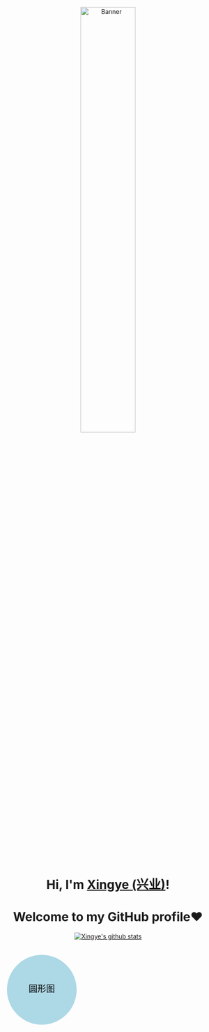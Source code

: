 <p align="center">
  <a href="https://www.douyin.com/user/self?from_tab_name=main&modal_id=7415401421195037952&showTab=like">
    <img src="pl.gif" alt="Banner" width="50%" height="50%">
  </a>
</p>

<h1 align="center">Hi, I'm <a href="https://gityesm.github.io/">Xingye (兴业)</a>!</h1>
<h1 align="center">Welcome to my GitHub profile❤</h1>

<p align="center">
  <a href="https://github.com/GitYesm"><img src="https://github-readme-stats.vercel.app/api?username=GitYesm&hide_border=true&show_icons=true" alt="Xingye's github stats"></a>
</p>

<svg width="200" height="200">
  <circle cx="100" cy="100" r="80" fill="lightblue" />
  <text x="100" y="105" text-anchor="middle" font-size="20">圆形图</text>
</svg>
